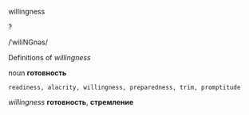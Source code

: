 willingness

?

/ˈwiliNGnəs/

Definitions of _willingness_

noun
**готовность**

    readiness, alacrity, willingness, preparedness, trim, promptitude

_willingness_
**готовность**, **стремление**